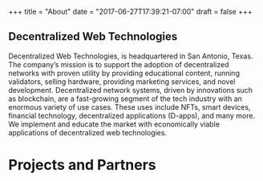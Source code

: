 +++
title = "About"
date = "2017-06-27T17:39:21-07:00"
draft = false
+++

## Decentralized Web Technologies

Decentralized Web Technologies, is headquartered in San Antonio, Texas. The
company’s mission is to support the adoption of decentralized networks with proven
utility by providing educational content, running validators, selling hardware, providing
marketing services, and novel development.
Decentralized network systems, driven by innovations such as blockchain, are a
fast-growing segment of the tech industry with an enormous variety of use cases.
These uses include NFTs, smart devices, financial technology, decentralized
applications (D-apps), and many more. We implement and educate the market with
economically viable applications of decentralized web technologies.

# Projects and Partners
